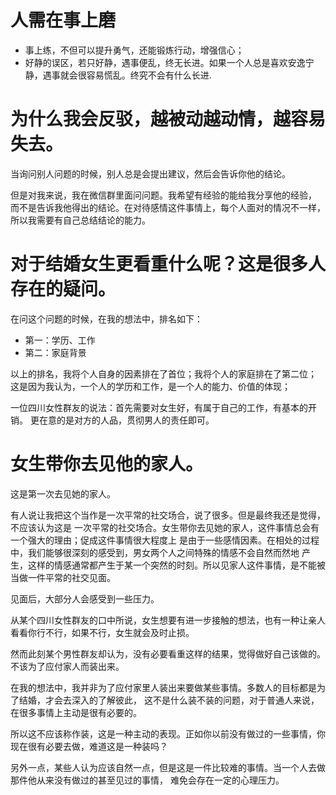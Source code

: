 # 人需在事上磨

- 事上练，不但可以提升勇气，还能锻炼行动，增强信心；
- 好静的误区，若只好静，遇事便乱，终无长进。如果一个人总是喜欢安逸宁静，遇事就会很容易慌乱。终究不会有什么长进.

# 为什么我会反驳，越被动越动情，越容易失去。

当询问别人问题的时候，别人总是会提出建议，然后会告诉你他的结论。

但是对我来说，我在微信群里面问问题。我希望有经验的能给我分享他的经验，
而不是告诉我他得出的结论。在对待感情这件事情上，每个人面对的情况不一样，
所以我需要有自己总结结论的能力。

# 对于结婚女生更看重什么呢？这是很多人存在的疑问。

在问这个问题的时候，在我的想法中，排名如下：

- 第一：学历、工作
- 第二：家庭背景

以上的排名，我将个人自身的因素排在了首位；我将个人的家庭排在了第二位；
这是因为我认为，一个人的学历和工作，是一个人的能力、价值的体现；

一位四川女性群友的说法：首先需要对女生好，有属于自己的工作，有基本的开销。
更在意的是对方的人品，贯彻男人的责任即可。

# 女生带你去见他的家人。

这是第一次去见她的家人。

有人说让我把这个当作是一次平常的社交场合，说了很多。但是最终我还是觉得，不应该认为这是
一次平常的社交场合。女生带你去见她的家人，这件事情总会有一个强大的理由；促成这件事情很大程度上
是由于一些感情因素。在相处的过程中，我们能够很深刻的感受到，男女两个人之间特殊的情感不会自然而然地
产生，这样的情感通常都产生于某一个突然的时刻。所以见家人这件事情，是不能被当做一件平常的社交见面。


见面后，大部分人会感受到一些压力。

从某个四川女性群友的口中所说，女生想要有进一步接触的想法，也有一种让亲人看看你行不行，如果不行，女生就会及时止损。

然而此刻某个男性群友却认为，没有必要看重这样的结果，觉得做好自己该做的。不该为了应付家人而装出来。

在我的想法中，我并非为了应付家里人装出来要做某些事情。多数人的目标都是为了结婚，才会去深入的了解彼此，
这不是什么装不装的问题，对于普通人来说，在很多事情上主动是很有必要的。

所以这不应该称作装，这是一种主动的表现。正如你以前没有做过的一些事情，你现在很有必要去做，难道这是一种装吗？

另外一点，某些人认为应该自然一点，但是这是一件比较难的事情。当一个人去做那件他从来没有做过的甚至见过的事情，
难免会存在一定的心理压力。
